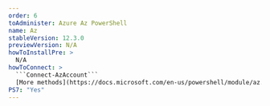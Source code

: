 ```yaml
---
order: 6
toAdminister: Azure Az PowerShell
name: Az
stableVersion: 12.3.0
previewVersion: N/A
howToInstallPre: >
  N/A
howToConnect: >
  ```Connect-AzAccount```
  [More methods](https://docs.microsoft.com/en-us/powershell/module/az.accounts/connect-azaccount?WT.mc_id=M365-MVP-5004663)
PS7: "Yes"
---
```

